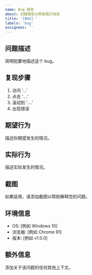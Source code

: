 ```yaml
---
name: Bug 报告
about: 创建报告以帮助我们改进
title: '[BUG] '
labels: 'bug'
assignees: ''
---
```

## 问题描述
简明扼要地描述这个 bug。

## 复现步骤
1. 访问 '...'
2. 点击 '....'
3. 滚动到 '....'
4. 出现错误
## 期望行为
描述你期望发生的情况。
## 实际行为
描述实际发生的情况。
## 截图
如果适用，请添加截图以帮助解释您的问题。
## 环境信息
- OS: [例如 Windows 10]
- 浏览器: [例如 Chrome 91]
- 版本: [例如 v1.0.0]
## 额外信息
添加关于该问题的任何其他上下文。
